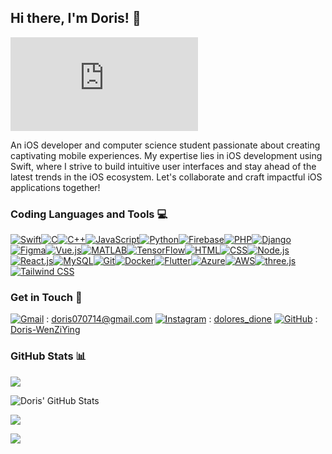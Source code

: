 ## Hi there, I'm Doris! 👋

![Visitors](https://img.shields.io/github/watchers/Doris-WenZiYing/README.md?style=social)

 An iOS developer and computer science student passionate about creating captivating mobile experiences. My expertise lies in iOS development using Swift, where I strive to build intuitive user interfaces and stay ahead of the latest trends in the iOS ecosystem. Let's collaborate and craft impactful iOS applications together!

### Coding Languages and Tools 💻


[![Swift](https://img.icons8.com/color/48/000000/swift.png)](https://developer.apple.com/swift/)[![C](https://img.icons8.com/color/48/000000/c-programming.png)](https://en.cppreference.com/w/c)[![C++](https://img.icons8.com/color/48/000000/c-plus-plus-logo.png)](https://isocpp.org/)[![JavaScript](https://img.icons8.com/color/48/000000/javascript.png)](https://developer.mozilla.org/en-US/docs/Web/JavaScript)[![Python](https://img.icons8.com/color/48/000000/python.png)](https://www.python.org/)[![Firebase](https://img.icons8.com/color/48/000000/firebase.png)](https://firebase.google.com/)[![PHP](https://img.icons8.com/officel/40/000000/php-logo.png)](https://www.php.net/)[![Django](https://img.icons8.com/color/48/000000/django.png)](https://www.djangoproject.com/)[![Figma](https://img.icons8.com/color/48/000000/figma.png)](https://www.figma.com/)[![Vue.js](https://img.icons8.com/color/48/000000/vue-js.png)](https://vuejs.org/)[![MATLAB](https://img.icons8.com/fluent/48/000000/matlab.png)](https://www.mathworks.com/products/matlab.html)[![TensorFlow](https://img.icons8.com/color/48/000000/tensorflow.png)](https://www.tensorflow.org/)[![HTML](https://img.icons8.com/color/48/000000/html-5.png)](https://developer.mozilla.org/en-US/docs/Web/HTML)[![CSS](https://img.icons8.com/color/48/000000/css3.png)](https://developer.mozilla.org/en-US/docs/Web/CSS)[![Node.js](https://img.icons8.com/color/48/000000/nodejs.png)](https://nodejs.org/)[![React.js](https://img.icons8.com/color/48/000000/react-native.png)](https://reactjs.org/)[![MySQL](https://img.icons8.com/color/48/000000/mysql.png)](https://www.mysql.com/)[![Git](https://img.icons8.com/color/48/000000/git.png)](https://git-scm.com/)[![Docker](https://img.icons8.com/color/48/000000/docker.png)](https://www.docker.com/)[![Flutter](https://img.icons8.com/color/48/000000/flutter.png)](https://flutter.dev/)[![Azure](https://img.icons8.com/color/48/000000/azure-1.png)](https://azure.microsoft.com/)[![AWS](https://img.icons8.com/color/48/000000/amazon-web-services.png)](https://aws.amazon.com/)[![three.js](https://global.discourse-cdn.com/standard17/uploads/threejs/original/2X/b/be2f75f72751c11cbe1593c69a99a52900bf12cb.svg)](https://threejs.org/)[![Tailwind CSS](https://tailwindcss.com/_next/static/media/tailwindcss-mark.3c5441fc7a190fb1800d4a5c7f07ba4b1345a9c8.svg)](https://tailwindcss.com/)


### Get in Touch 📱

[![Gmail](https://img.icons8.com/fluent/24/000000/gmail-new.png)](https://mail.google.com/) : doris070714@gmail.com
[![Instagram](https://img.icons8.com/fluent/24/000000/instagram-new.png)](https://www.instagram.com/your_username/) : [dolores_dione](https://www.instagram.com/dolores_dione/)
[![GitHub](https://img.icons8.com/fluent/24/000000/github.png)](https://github.com/your_username) : [Doris-WenZiYing](https://github.com/Doris-WenZiYing)

### GitHub Stats 📊

![](https://github-readme-stats.vercel.app/api/top-langs?username=Doris-WenZiYing&show_icons=true&locale=en&layout=compact&theme=dark)

![Doris' GitHub Stats](https://github-readme-stats.vercel.app/api?username=Doris-WenZiYing&show_icons=true&hide_border=false&count_private=true&theme=dark)

![](https://github-profile-trophy.vercel.app/?username=Doris-WenZiYing&theme=juicyfresh&no-frame=true&column=7)

![](https://github-readme-streak-stats.herokuapp.com/?user=Doris-WenZiYing&theme=dark)




